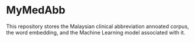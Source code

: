 # MyMedAbb
This repository stores the Malaysian clinical abbreviation annoated corpus, the word embedding, and the Machine Learning model associated with it.
